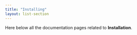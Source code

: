 ```yaml
---
title: "Installing"
layout: list-section
---
```


Here below all the documentation pages related to **Installation**.